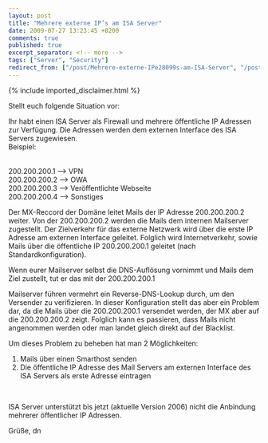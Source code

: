 ```yaml
---
layout: post
title: "Mehrere externe IP’s am ISA Server"
date: 2009-07-27 13:23:45 +0200
comments: true
published: true
excerpt_separator: <!-- more -->
tags: ["Server", "Security"]
redirect_from: ["/post/Mehrere-externe-IPe28099s-am-ISA-Server", "/post/mehrere-externe-ipe28099s-am-isa-server"]
---
```

<!-- more -->
{% include imported_disclaimer.html %}
<p>Stellt euch folgende Situation vor:</p>  <p>Ihr habt einen ISA Server als Firewall und mehrere öffentliche IP Adressen zur Verfügung. Die Adressen werden dem externen Interface des ISA Servers zugewiesen.    <br />Beispiel:</p>  <h6></h6>  <p>200.200.200.1 –&gt; VPN   <br />200.200.200.2 –&gt; OWA    <br />200.200.200.3 –&gt; Veröffentlichte Webseite    <br />200.200.200.4 –&gt; Sonstiges</p>  <p>Der MX-Reccord der Domäne leitet Mails der IP Adresse 200.200.200.2 weiter. Von der 200.200.200.2 werden die Mails dem internen Mailserver zugestellt. Der Zielverkehr für das externe Netzwerk wird über die erste IP Adresse am externen Interface geleitet. Folglich wird Internetverkehr, sowie Mails über die öffentliche IP 200.200.200.1 geleitet (nach Standardkonfiguration).</p>  <p>Wenn eurer Mailserver selbst die DNS-Auflösung vornimmt und Mails dem Ziel zustellt, tut er das mit der 200.200.200.1</p>  <p>Mailserver führen vermehrt ein Reverse-DNS-Lookup durch, um den Versender zu verifizieren. In dieser Konfiguration stellt das aber ein Problem dar, da die Mails über die 200.200.200.1 versendet werden, der MX aber auf die 200.200.200.2 zeigt. Folglich kann es passieren, dass Mails nicht angenommen werden oder man landet gleich direkt auf der Blacklist.</p>  <p>Um dieses Problem zu beheben hat man 2 Möglichkeiten:</p>  <ol>   <li>Mails über einen Smarthost senden</li>    <li>Die öffentliche IP Adresse des Mail Servers am externen Interface des ISA Servers als erste Adresse eintragen</li> </ol>  <p>&#160;</p>  <p>ISA Server unterstützt bis jetzt (aktuelle Version 2006) nicht die Anbindung mehrerer öffentlicher IP Adressen.</p>  <p>Grüße, dn</p>
